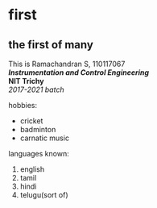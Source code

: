 # first
## the first of many
This is Ramachandran S, 110117067 <br>
***Instrumentation and Control Engineering*** <br>
**NIT Trichy**<br>
*_2017-2021 batch_*

hobbies: 
* cricket 
* badminton 
* carnatic music

languages known: 
 1. english
 1. tamil
 1. hindi
 1. telugu(sort of)
